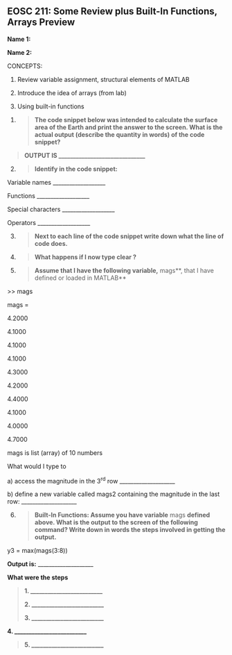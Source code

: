 ## EOSC 211: Some Review plus Built-In Functions, Arrays Preview

**Name 1:**

**Name 2:**

CONCEPTS:

1.  Review variable assignment, structural elements of MATLAB

2.  Introduce the idea of arrays (from lab)

3.  Using built-in functions

<!-- end list -->

1.  > **The code snippet below was intended to calculate the surface
    > area of the Earth and print the answer to the screen. What is the
    > actual output (describe the quantity in words) of the code
    > snippet?**

> **OUTPUT IS
> \_\_\_\_\_\_\_\_\_\_\_\_\_\_\_\_\_\_\_\_\_\_\_\_\_\_\_\_\_\_**

2.  > **Identify in the code snippet:**

Variable names \_\_\_\_\_\_\_\_\_\_\_\_\_\_\_\_\_\_\_

Functions \_\_\_\_\_\_\_\_\_\_\_\_\_\_\_\_\_\_\_

Special characters \_\_\_\_\_\_\_\_\_\_\_\_\_\_\_\_\_\_\_

Operators \_\_\_\_\_\_\_\_\_\_\_\_\_\_\_\_\_\_\_

3.  > **Next to each line of the code snippet write down what the line
    > of code does.**

4.  > **What happens if I now type clear ?**

5.  > **Assume that I have the following variable,** mags**, that I have
    > defined or loaded in MATLAB**

\>\> mags

mags =

4.2000

4.1000

4.1000

4.1000

4.3000

4.2000

4.4000

4.1000

4.0000

4.7000

mags is list (array) of 10 numbers

What would I type to

a) access the magnitude in the 3<sup>rd</sup> row
\_\_\_\_\_\_\_\_\_\_\_\_\_\_\_\_\_\_\_\_

b) define a new variable called mags2 containing the magnitude in the
last row: \_\_\_\_\_\_\_\_\_\_\_\_\_\_\_\_\_\_\_\_

6.  > **Built-In Functions: Assume you have variable** mags **defined
    > above. What is the output to the screen of the following command?
    > Write down in words the steps involved in getting the output.**

y3 = max(mags(3:8))

**Output is:** \_\_\_\_\_\_\_\_\_\_\_\_\_\_\_\_\_\_\_\_

**What were the steps**

> **1. \_\_\_\_\_\_\_\_\_\_\_\_\_\_\_\_\_\_\_\_\_\_\_\_\_**
> 
> **2. \_\_\_\_\_\_\_\_\_\_\_\_\_\_\_\_\_\_\_\_\_\_\_\_\_**
> 
> **3. \_\_\_\_\_\_\_\_\_\_\_\_\_\_\_\_\_\_\_\_\_\_\_\_\_**

**4. \_\_\_\_\_\_\_\_\_\_\_\_\_\_\_\_\_\_\_\_\_\_\_\_\_**

> **5. \_\_\_\_\_\_\_\_\_\_\_\_\_\_\_\_\_\_\_\_\_\_\_\_\_**
